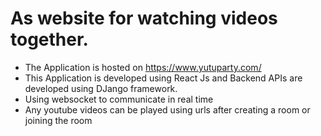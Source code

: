 # As website for watching videos together.
- The Application is hosted on https://www.yutuparty.com/
- This Application is developed using React Js and Backend APIs are developed using DJango framework.
 - Using websocket to communicate in real time
 - Any youtube videos can be played using urls after creating a room or joining the room

